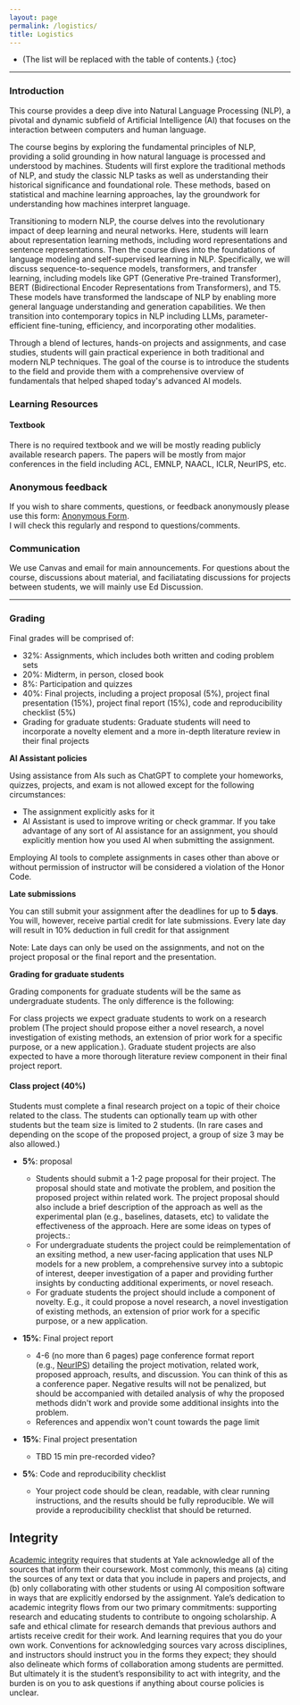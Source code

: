 ```yaml
---
layout: page
permalink: /logistics/
title: Logistics
---
```


* (The list will be replaced with the table of contents.)
{:toc}

***

### Introduction

This course provides a deep dive into Natural Language Processing (NLP), a pivotal and dynamic subfield of Artificial Intelligence (AI) that focuses on the interaction between computers and human language.

The course begins by exploring the fundamental principles of NLP, providing a solid grounding in how natural language is processed and understood by machines. Students will first explore the traditional methods of NLP, and study the classic NLP tasks as well as understanding their historical significance and foundational role. These methods, based on statistical and machine learning approaches, lay the groundwork for understanding how machines interpret language.

Transitioning to modern NLP, the course delves into the revolutionary impact of deep learning and neural networks. Here, students will learn about representation learning methods, including word representations and sentence representations. Then the course dives into the foundations of language modeling and self-supervised learning in NLP. Specifically, we will discuss sequence-to-sequence models, transformers, and transfer learning, including models like GPT (Generative Pre-trained Transformer), BERT (Bidirectional Encoder Representations from Transformers), and T5. These models have transformed the landscape of NLP by enabling more general language understanding and generation capabilities. We then transition into contemporary topics in NLP including LLMs, parameter-efficient fine-tuning, efficiency, and incorporating other modalities.

Through a blend of lectures, hands-on projects and assignments, and case studies, students will gain practical experience in both traditional and modern NLP techniques. The goal of the course is to introduce the students to the field and provide them with a comprehensive overview of fundamentals that helped shaped today's advanced AI models.

### Learning Resources

#### Textbook

There is no required textbook and we will be mostly reading publicly available research papers. 
The papers will be mostly from major conferences in the field including ACL, EMNLP, NAACL, ICLR, NeurIPS, etc. 


### Anonymous feedback

If you wish to share comments, questions, or feedback anonymously please use this form: [Anonymous Form](https://docs.google.com/forms/u/1/d/e/1FAIpQLSfSw6DvGu6UNwfAyMxtrrwVRXVlx0Flpy-VY0lO1IjwQBBZ8g/viewform?usp=send_form).  
I will check this regularly and respond to questions/comments.

### Communication

We use Canvas and email for main announcements.
For questions about the course, discussions about material, and faciliatating discussions for projects between students, we will mainly use Ed Discussion.

***

### Grading

Final grades will be comprised of:

- 32%: Assignments, which includes both written and coding problem sets
- 20%: Midterm, in person, closed book
- 8%: Participation and quizzes
- 40%: Final projects, including a project proposal (5%), project final presentation (15%), project final report (15%), code and reproducibility checklist (5%)
- Grading for graduate students: Graduate students will need to incorporate a novelty element and a more in-depth literature review in their final projects

**AI Assistant policies**

Using assistance from AIs such as ChatGPT to complete your homeworks, quizzes, projects, and exam is not allowed except for the following circumstances:

- The assignment explicitly asks for it
- AI Assistant is used to improve writing or check grammar. If you take advantage of any sort of AI assistance for an assignment, you should explicitly mention how you used AI when submitting the assignment. 

Employing AI tools to complete assignments in cases other than above or without permission of instructor will be considered a violation of the Honor Code.

**Late submissions** 

You can still submit your assignment after the deadlines for up to **5 days**.
You will, however, receive partial credit for late submissions. Every late day will result in 10% deduction in full credit for that assignment

Note: Late days can only be used on the assignments, and not on the project proposal or the final report and the presentation.

**Grading for graduate students**

Grading components for graduate students will be the same as undergraduate students. The only difference is the following:

For class projects we expect graduate students to work on a research problem (The project should propose either a novel research, a novel investigation of existing methods, an extension of prior work for a specific purpose, or a new application.). Graduate student projects are also expected to have a more thorough literature review component in their final project report. 

#### Class project (**40%**)

Students must complete a final research project on a topic of their choice related to the class. The students can optionally team up with other students but the team size is limited to 2 students. (In rare cases and depending on the scope of the proposed project, a group of size 3 may be also allowed.) 

-   **5%**: proposal
    -   Students should submit a 1-2 page proposal for their project. The proposal should state and motivate the problem, and position the proposed project within related work. The project proposal should also include a brief description of the approach as well as the experimental plan (e.g., baselines, datasets, etc) to validate the effectiveness of the approach. Here are some ideas on types of projects.:
    -   For undergraduate students the project could be reimplementation of an exsiting method,  a new user-facing application that uses NLP models for a new problem, a comprehensive survey into a subtopic of interest, deeper investigation of a paper and providing further insights by conducting additional experiments, or novel reseach. 
    -   For graduate students the project should include a component of novelty. E.g., it could propose a novel research, a novel investigation of existing methods, an extension of prior work for a specific purpose, or a new application.

-   **15%**: Final project report
    -   4-6 (no more than 6 pages) page conference format report (e.g., [NeurIPS](https://www.overleaf.com/latex/templates/neurips-2023/vstgtvjwgdng)) detailing the project motivation, related work, proposed approach, results, and discussion. You can think of this as a conference paper. Negative results will not be penalized, but should be accompanied with detailed analysis of why the proposed methods didn't work and provide some additional insights into the problem. 
    -   References and appendix won't count towards the page limit

-   **15%**: Final project presentation
    -  TBD 15 min pre-recorded video? 

-   **5%**: Code and reproducibility checklist
    -   Your project code should be clean, readable, with clear running instructions, and the results should be fully reproducible. We will provide a reproducibility checklist that should be returned.


## Integrity

[Academic integrity](http://catalog.yale.edu/undergraduate-regulations/regulations/academic-dishonesty/) requires that students at Yale acknowledge all of the sources that inform their coursework. Most commonly, this means (a) citing the sources of any text or data that you include in papers and projects, and (b) only collaborating with other students or using AI composition software in ways that are explicitly endorsed by the assignment. Yale’s dedication to academic integrity flows from our two primary commitments: supporting research and educating students to contribute to ongoing scholarship. A safe and ethical climate for research demands that previous authors and artists receive credit for their work. And learning requires that you do your own work. Conventions for acknowledging sources vary across disciplines, and instructors should instruct you in the forms they expect; they should also delineate which forms of collaboration among students are permitted. But ultimately it is the student’s responsibility to act with integrity, and the burden is on you to ask questions if anything about course policies is unclear.

